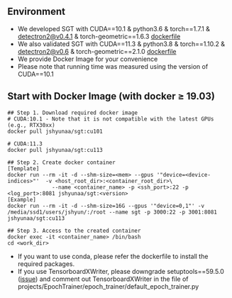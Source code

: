 ## Environment

* We developed SGT with CUDA==10.1 & python3.6 & torch==1.7.1 & detectron2@v0.4.1 & torch-geometric==1.6.3 [dockerfile](docker/sgt_cu101/Dockerfile)
* We also validated SGT with CUDA==11.3 & python3.8 & torch==1.10.2 & detectron2@v0.6 & torch-geometric==2.1.0 [dockerfile](docker/sgt_cu113/Dockerfile)
* We provide Docker Image for your convenience
* Please note that running time was measured using the version of CUDA==10.1

## Start with Docker Image (with docker ≥ 19.03)
```
## Step 1. Download required docker image
# CUDA:10.1 - Note that it is not compatible with the latest GPUs (e.g., RTX30xx)
docker pull jshyunaa/sgt:cu101

# CUDA:11.3
docker pull jshyunaa/sgt:cu113

## Step 2. Create docker container
[Template]
docker run --rm -it -d --shm-size=<mem> --gpus '"device=<device-indices>"'  -v <host_root_dir>:<container_root_dir>\
              --name <container_name> -p <ssh_port>:22 -p <log_port>:8081 jshyunaa/sgt:<version>
[Example]
docker run --rm -it -d --shm-size=16G --gpus '"device=0,1"' -v /media/ssd1/users/jshyun/:/root --name sgt -p 3000:22 -p 3001:8081 jshyunaa/sgt:cu113

## Step 3. Access to the created container
docker exec -it <container_name> /bin/bash
cd <work_dir>
```

* If you want to use conda, please refer the dockerfile to install the required packages. 
* If you use TensorboardXWriter, please downgrade setuptools==59.5.0 ([issue](https://github.com/pytorch/pytorch/pull/69904)) and 
  comment out TensorboardXWriter in the file of projects/EpochTrainer/epoch_trainer/default_epoch_trainer.py

